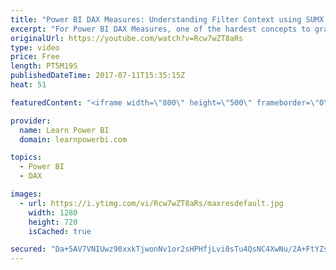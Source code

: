 ```yaml
---
title: "Power BI DAX Measures: Understanding Filter Context using SUMX Example (I.C.A.N. Rule) Part 1 of 2"
excerpt: "For Power BI DAX Measures, one of the hardest concepts to grasp is the Filter Context. Or is it? I explain the “Filter Context” with the 4-easy-step approach of the I.C.A.N. Rule; using a SUMX Example. I. Incoming Filters C. CALCULATE does it’s Magic! A. Apply relationships (filters flow Across relationships)"
originalUrl: https://youtube.com/watch?v=Rcw7wZT8aRs
type: video
price: Free
length: PT5M19S
publishedDateTime: 2017-07-11T15:35:15Z
heat: 51

featuredContent: "<iframe width=\"800\" height=\"500\" frameborder=\"0\" src=\"https://www.youtube.com/embed/Rcw7wZT8aRs\" allow=\"accelerometer; autoplay; encrypted-media; gyroscope; picture-in-picture\" allowfullscreen></iframe>"

provider:
  name: Learn Power BI
  domain: learnpowerbi.com

topics:
  - Power BI
  - DAX

images:
  - url: https://i.ytimg.com/vi/Rcw7wZT8aRs/maxresdefault.jpg
    width: 1280
    height: 720
    isCached: true

secured: "Da+5AV7VNIUwz90xxkTjwonNv1or2sHPHfjLvi0sTu4QsNC4XwNu/2A+FtYZs3yE7IGY+6hxYkHIXxkqpkVEfJ2GLv4ClEnSrSl+Axi7Qp9ye1ckJRGvU8ttwpvBIWAoxkKzvH2kLOuFiWR4uZIzNuikrgyqWG1G2a5JXDl8PT76E2x8/vovkRB15awY0rF2PU/cwuC0JjBZXfub1aM5BJySMyJZw2iONvdEsmpoLpH3kEk+vLbu/xTICTdYUEzNUbcJihjg1o/PQ/XQrJX+UYbtYtA4IQ1yFGp8qTGMzImhPQprbiUT6NsBDaGcdwRr87PWvvYNSgamMftCoCWwBhkCLtg0n8NuixDSJzwGEipGXDrZMPm7iQN7B7F8yQHkrr4DDCpJms2a8CdjdtW/uckIFRG81HDUDEG3xc/uiMU=;EiJ8UC0DKApvqHyNnZbbOg=="
---
```


